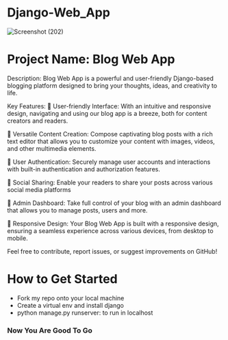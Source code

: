 # Django-Web_App

![Screenshot (202)](https://github.com/sunilgiri7/Django-Web_App/assets/106025724/864f7804-ff8f-4954-9ae5-da57f4b0882e)
<h1> Project Name: Blog Web App </h1>

Description:
Blog Web App is a powerful and user-friendly Django-based blogging platform designed to bring your thoughts, ideas, and creativity to life.

Key Features:
📌 User-friendly Interface: With an intuitive and responsive design, navigating and using our blog app is a breeze, both for content creators and readers.

📌 Versatile Content Creation: Compose captivating blog posts with a rich text editor that allows you to customize your content with images, videos, and other multimedia elements.

📌 User Authentication: Securely manage user accounts and interactions with built-in authentication and authorization features.

📌 Social Sharing: Enable your readers to share your posts across various social media platforms

📌 Admin Dashboard: Take full control of your blog with an admin dashboard that allows you to manage posts, users and more.

📌 Responsive Design: Your Blog Web App is built with a responsive design, ensuring a seamless experience across various devices, from desktop to mobile.

Feel free to contribute, report issues, or suggest improvements on GitHub!

# How to Get Started
- Fork my repo onto your local machine
- Create a virtual env and install django
- python manage.py runserver: to run in localhost
<h3> Now  You Are Good To Go</h3>
